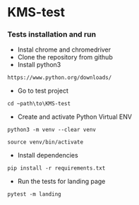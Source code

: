 # KMS-test

### Tests installation and run
- Instal chrome and chromedriver
- Clone the repository from github
- Install python3
```
https://www.python.org/downloads/
```
- Go to test project
```
cd ~path\to\KMS-test
```
- Create and activate Python Virtual ENV
```shell script
python3 -m venv --clear venv

source venv/bin/activate
```
- Install dependencies
```shell script
pip install -r requirements.txt
```
- Run the tests for landing page
```shell script
pytest -m landing
```
